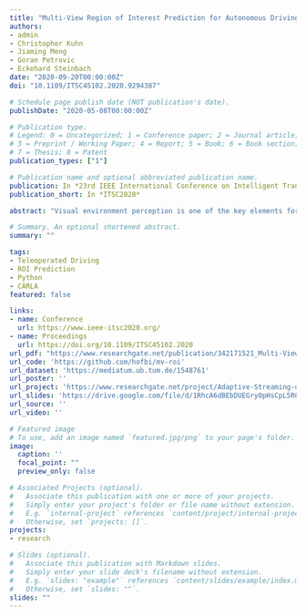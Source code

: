 ```yaml
---
title: "Multi-View Region of Interest Prediction for Autonomous Driving Using Semi-Supervised Labeling"
authors:
- admin
- Christopher Kuhn
- Jiaming Meng
- Goran Petrovic
- Eckehard Steinbach
date: "2020-09-20T00:00:00Z"
doi: "10.1109/ITSC45102.2020.9294387"

# Schedule page publish date (NOT publication's date).
publishDate: "2020-05-08T00:00:00Z"

# Publication type.
# Legend: 0 = Uncategorized; 1 = Conference paper; 2 = Journal article;
# 3 = Preprint / Working Paper; 4 = Report; 5 = Book; 6 = Book section;
# 7 = Thesis; 8 = Patent
publication_types: ["1"]

# Publication name and optional abbreviated publication name.
publication: In *23rd IEEE International Conference on Intelligent Transportation Systems*
publication_short: In *ITSC2020*

abstract: "Visual environment perception is one of the key elements for autonomous and manual driving. Modern fully automated vehicles are equipped with a range of different sensors and capture the surroundings with multiple cameras. The ability to predict human driver's attention is the basis for various autonomous driving functions. State-of-the-art attention prediction approaches use only a single front facing camera and rely on automatically generated training data. In this paper, we present a manually labeled multi-view region of interest dataset. We use our dataset to finetune a state-of-the-art region of interest prediction model for multiple camera views. Additionally, we show that using two separate models focusing on either front or rear view data improves the region of interest prediction. We further propose a semi-supervised annotation framework which uses the best performing finetuned models for generating pseudo labels to improve the efficiency of the labeling process. Our results show that existing region of interest prediction performs well on front view data, but finetuning improves the performance especially for rear view data. Our current dataset consists of about 16000 images and we plan to further increase the size of the dataset. The dataset and the source code of the proposed semi-supervised annotation framework will be made available on GitHub and can be used to generate custom region of interest data."

# Summary. An optional shortened abstract.
summary: ""

tags:
- Teleoperated Driving
- ROI Prediction
- Python
- CARLA
featured: false

links:
- name: Conference
  url: https://www.ieee-itsc2020.org/
- name: Proceedings
  url: https://doi.org/10.1109/ITSC45102.2020
url_pdf: "https://www.researchgate.net/publication/342171521_Multi-View_Region_of_Interest_Prediction_for_Autonomous_Driving_Using_Semi-Supervised_Labeling"
url_code: 'https://github.com/hofbi/mv-roi'
url_dataset: 'https://mediatum.ub.tum.de/1548761'
url_poster: ''
url_project: 'https://www.researchgate.net/project/Adaptive-Streaming-of-Sensor-Information-for-Teleoperator-Situation-Awareness'
url_slides: 'https://drive.google.com/file/d/1RhcA6dBEbDUEGry0pHsCpL5R0dg92oN9/view'
url_source: ''
url_video: ''

# Featured image
# To use, add an image named `featured.jpg/png` to your page's folder.
image:
  caption: ''
  focal_point: ""
  preview_only: false

# Associated Projects (optional).
#   Associate this publication with one or more of your projects.
#   Simply enter your project's folder or file name without extension.
#   E.g. `internal-project` references `content/project/internal-project/index.md`.
#   Otherwise, set `projects: []`.
projects:
- research

# Slides (optional).
#   Associate this publication with Markdown slides.
#   Simply enter your slide deck's filename without extension.
#   E.g. `slides: "example"` references `content/slides/example/index.md`.
#   Otherwise, set `slides: ""`.
slides: ""
---
```

